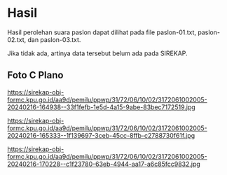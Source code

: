 # Hasil

Hasil perolehan suara paslon dapat dilihat pada file paslon-01.txt, paslon-02.txt, dan paslon-03.txt.

Jika tidak ada, artinya data tersebut belum ada pada SIREKAP.

## Foto C Plano

https://sirekap-obj-formc.kpu.go.id/aa9d/pemilu/ppwp/31/72/06/10/02/3172061002005-20240216-164938--33f1fefb-1e5d-4a15-9abe-83bec7172519.jpg

https://sirekap-obj-formc.kpu.go.id/aa9d/pemilu/ppwp/31/72/06/10/02/3172061002005-20240216-165333--1f139697-3ceb-45cc-8ffb-c2788730f61f.jpg

https://sirekap-obj-formc.kpu.go.id/aa9d/pemilu/ppwp/31/72/06/10/02/3172061002005-20240216-170228--c1f23780-63eb-4944-aa17-a6c85fcc9832.jpg
